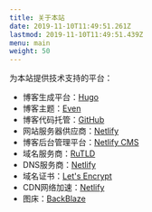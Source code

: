 ```yaml
---
title: 关于本站
date: 2019-11-10T11:49:51.261Z
lastmod: 2019-11-10T11:49:51.439Z
menu: main
weight: 50
---
```

为本站提供技术支持的平台：

* 博客生成平台：[Hugo](https://gohugo.io/)
* 博客主题：[Even](https://github.com/olOwOlo/hugo-theme-even)
* 博客代码托管：[GitHub](https://github.com/)
* 网站服务器供应商：[Netlify](https://www.netlify.com/)
* 博客后台管理平台：[Netlify CMS](https://www.netlifycms.org/)
* 域名服务商：[RuTLD](https://ru-tld.ru/en/)
* DNS服务商：[Netlify](https://www.netlify.com/)
* 域名证书：[Let's Encrypt](https://letsencrypt.org/)
* CDN网络加速：[Netlify](https://www.netlify.com/)
* 图床：[BackBlaze](https://www.backblaze.com/)

